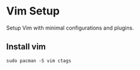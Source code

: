 # Vim Setup
Setup Vim with minimal configurations and plugins.

## Install vim
```
sudo pacman -S vim ctags
```



